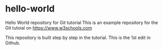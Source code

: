 # hello-world
Hello World repository for Git tutorial
This is an example repository for the Git tutoial on https://www.w3schools.com

This repository is built step by step in the tutorial.
This is the 1st edit in Github.
